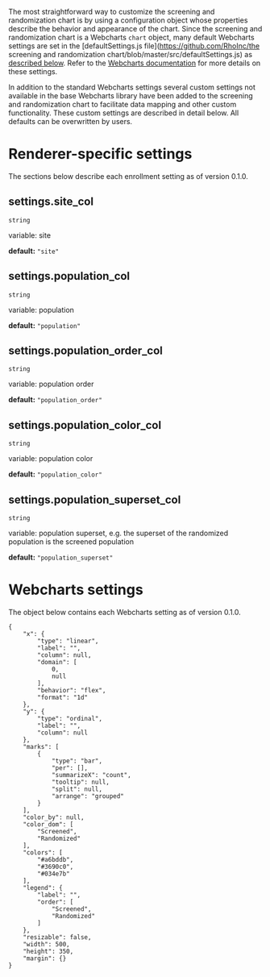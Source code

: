 The most straightforward way to customize the screening and randomization chart is by using a configuration object whose properties describe the behavior and appearance of the chart. Since the screening and randomization chart is a Webcharts `chart` object, many default Webcharts settings are set in the [defaultSettings.js file](https://github.com/RhoInc/the screening and randomization chart/blob/master/src/defaultSettings.js) as [described below](#webcharts-settings). Refer to the [Webcharts documentation](https://github.com/RhoInc/Webcharts/wiki/Chart-Configuration) for more details on these settings.

In addition to the standard Webcharts settings several custom settings not available in the base Webcharts library have been added to the screening and randomization chart to facilitate data mapping and other custom functionality. These custom settings are described in detail below. All defaults can be overwritten by users.

# Renderer-specific settings
The sections below describe each enrollment setting as of version 0.1.0.

## settings.site_col
`string`

variable: site

**default:** `"site"`



## settings.population_col
`string`

variable: population

**default:** `"population"`



## settings.population_order_col
`string`

variable: population order

**default:** `"population_order"`



## settings.population_color_col
`string`

variable: population color

**default:** `"population_color"`



## settings.population_superset_col
`string`

variable: population superset, e.g. the superset of the randomized population is the screened population

**default:** `"population_superset"`




# Webcharts settings
The object below contains each Webcharts setting as of version 0.1.0.

```
{
    "x": {
        "type": "linear",
        "label": "",
        "column": null,
        "domain": [
            0,
            null
        ],
        "behavior": "flex",
        "format": "1d"
    },
    "y": {
        "type": "ordinal",
        "label": "",
        "column": null
    },
    "marks": [
        {
            "type": "bar",
            "per": [],
            "summarizeX": "count",
            "tooltip": null,
            "split": null,
            "arrange": "grouped"
        }
    ],
    "color_by": null,
    "color_dom": [
        "Screened",
        "Randomized"
    ],
    "colors": [
        "#a6bddb",
        "#3690c0",
        "#034e7b"
    ],
    "legend": {
        "label": "",
        "order": [
            "Screened",
            "Randomized"
        ]
    },
    "resizable": false,
    "width": 500,
    "height": 350,
    "margin": {}
}
```